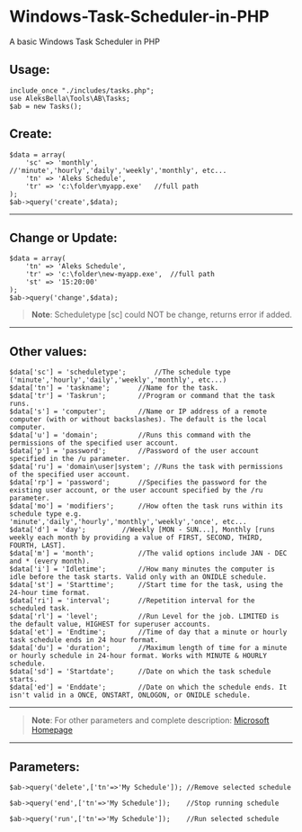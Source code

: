 # Windows-Task-Scheduler-in-PHP
A basic Windows Task Scheduler in PHP

## Usage:

```
include_once "./includes/tasks.php";
use AleksBella\Tools\AB\Tasks;
$ab = new Tasks();
```
  
## Create:
  
	$data = array(
		'sc' => 'monthly',		//'minute','hourly','daily','weekly','monthly', etc...
		'tn' => 'Aleks Schedule',
		'tr' => 'c:\folder\myapp.exe'	//full path
	);
	$ab->query('create',$data);
---
## Change or Update:
  
	$data = array(		
		'tn' => 'Aleks Schedule',
		'tr' => 'c:\folder\new-myapp.exe',	//full path
		'st' => '15:20:00'
	);
	$ab->query('change',$data);

>**Note**: Scheduletype [sc] could NOT be change, returns error if added.
	
---

## Other values:
```
$data['sc'] = 'scheduletype';		//The schedule type ('minute','hourly','daily','weekly','monthly', etc...)
$data['tn'] = 'taskname';		//Name for the task.
$data['tr'] = 'Taskrun';		//Program or command that the task runs.
$data['s'] = 'computer';		//Name or IP address of a remote computer (with or without backslashes). The default is the local computer.
$data['u'] = 'domain';			//Runs this command with the permissions of the specified user account. 
$data['p'] = 'password';		//Password of the user account specified in the /u parameter. 
$data['ru'] = 'domain\user|system';	//Runs the task with permissions of the specified user account.
$data['rp'] = 'password';		//Specifies the password for the existing user account, or the user account specified by the /ru parameter.
$data['mo'] = 'modifiers';		//How often the task runs within its schedule type e.g. 'minute','daily','hourly','monthly','weekly','once', etc...
$data['d'] = 'day';			//Weekly [MON - SUN...], Monthly [runs weekly each month by providing a value of FIRST, SECOND, THIRD, FOURTH, LAST].
$data['m'] = 'month';			//The valid options include JAN - DEC and * (every month).
$data['i'] = 'Idletime';		//How many minutes the computer is idle before the task starts. Valid only with an ONIDLE schedule.
$data['st'] = 'Starttime';		//Start time for the task, using the 24-hour time format.
$data['ri'] = 'interval';		//Repetition interval for the scheduled task.
$data['rl'] = 'level';			//Run Level for the job. LIMITED is the default value, HIGHEST for superuser accounts.
$data['et'] = 'Endtime';		//Time of day that a minute or hourly task schedule ends in 24 hour format.
$data['du'] = 'duration';		//Maximum length of time for a minute or hourly schedule in 24-hour format. Works with MINUTE & HOURLY schedule.
$data['sd'] = 'Startdate';		//Date on which the task schedule starts. 
$data['ed'] = 'Enddate';		//Date on which the schedule ends. It isn't valid in a ONCE, ONSTART, ONLOGON, or ONIDLE schedule.
```	

---

>**Note**: For other parameters and complete description: [Microsoft Homepage](https://learn.microsoft.com/en-us/windows-server/administration/windows-commands/schtasks-create)

---

## Parameters:
```
$ab->query('delete',['tn'=>'My Schedule']);	//Remove selected schedule

$ab->query('end',['tn'=>'My Schedule']);	//Stop running schedule

$ab->query('run',['tn'=>'My Schedule']);	//Run selected schedule
```
